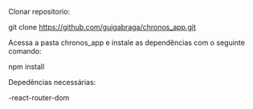 Clonar repositorio:

git clone https://github.com/guigabraga/chronos_app.git


Acessa a pasta chronos_app e instale as dependências com o seguinte comando:

npm install


Depedências necessárias:

-react-router-dom
